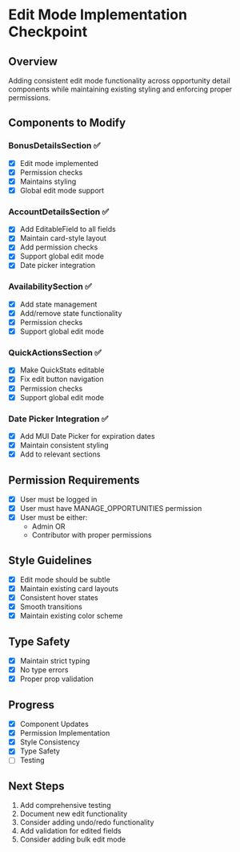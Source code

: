 # Edit Mode Implementation Checkpoint

## Overview

Adding consistent edit mode functionality across opportunity detail components while maintaining existing styling and enforcing proper permissions.

## Components to Modify

### BonusDetailsSection ✅

- [x] Edit mode implemented
- [x] Permission checks
- [x] Maintains styling
- [x] Global edit mode support

### AccountDetailsSection ✅

- [x] Add EditableField to all fields
- [x] Maintain card-style layout
- [x] Add permission checks
- [x] Support global edit mode
- [x] Date picker integration

### AvailabilitySection ✅

- [x] Add state management
- [x] Add/remove state functionality
- [x] Permission checks
- [x] Support global edit mode

### QuickActionsSection ✅

- [x] Make QuickStats editable
- [x] Fix edit button navigation
- [x] Permission checks
- [x] Support global edit mode

### Date Picker Integration ✅

- [x] Add MUI Date Picker for expiration dates
- [x] Maintain consistent styling
- [x] Add to relevant sections

## Permission Requirements

- [x] User must be logged in
- [x] User must have MANAGE_OPPORTUNITIES permission
- [x] User must be either:
  - Admin OR
  - Contributor with proper permissions

## Style Guidelines

- [x] Edit mode should be subtle
- [x] Maintain existing card layouts
- [x] Consistent hover states
- [x] Smooth transitions
- [x] Maintain existing color scheme

## Type Safety

- [x] Maintain strict typing
- [x] No type errors
- [x] Proper prop validation

## Progress

- [x] Component Updates
- [x] Permission Implementation
- [x] Style Consistency
- [x] Type Safety
- [ ] Testing

## Next Steps

1. Add comprehensive testing
2. Document new edit functionality
3. Consider adding undo/redo functionality
4. Add validation for edited fields
5. Consider adding bulk edit mode
